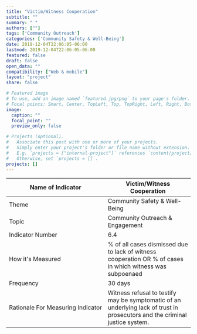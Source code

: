 ```yaml
---
title: "Victim/Witness Cooperation"
subtitle: ""
summary: " "
authors: [""]
tags: ['Community Outreach']
categories: ['Community Safety & Well-Being']
date: 2019-12-04T22:06:05-06:00
lastmod: 2019-12-04T22:06:05-06:00
featured: false
draft: false
open_data: ""
compatibility: ["Web & mobile"]
layout: "project"
share: false

# Featured image
# To use, add an image named `featured.jpg/png` to your page's folder.
# Focal points: Smart, Center, TopLeft, Top, TopRight, Left, Right, BottomLeft, Bottom, BottomRight.
image:
  caption: ""
  focal_point: ""
  preview_only: false

# Projects (optional).
#   Associate this post with one or more of your projects.
#   Simply enter your project's folder or file name without extension.
#   E.g. `projects = ["internal-project"]` references `content/project/deep-learning/index.md`.
#   Otherwise, set `projects = []`.
projects: []
---
```


| Name of Indicator                 | Victim/Witness Cooperation                                                                                                    |
|-----------------------------------|-------------------------------------------------------------------------------------------------------------------------------|
| Theme                             | Community Safety & Well\-Being                                                                                                |
| Topic                             | Community Outreach & Engagement                                                                                               |
| Indicator Number                  | 6\.4                                                                                                                          |
| How it's Measured                 | % of all cases dismissed due to lack of witness cooperation OR % of cases in which witness was subpoenaed                     |
| Frequency                         | 30 days                                                                                                                       |
| Rationale For Measuring Indicator | Witness refusal to testify may be symptomatic of an underlying lack of trust in prosecutors and the criminal justice system\. |
